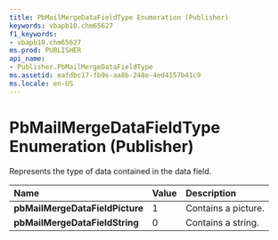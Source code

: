 ```yaml
---
title: PbMailMergeDataFieldType Enumeration (Publisher)
keywords: vbapb10.chm65627
f1_keywords:
- vbapb10.chm65627
ms.prod: PUBLISHER
api_name:
- Publisher.PbMailMergeDataFieldType
ms.assetid: eafdbc17-fb9e-aa8b-248e-4ed4157b41c9
ms.locale: en-US
---
```



# PbMailMergeDataFieldType Enumeration (Publisher)

Represents the type of data contained in the data field.



|**Name**|**Value**|**Description**|
|:-----|:-----|:-----|
| **pbMailMergeDataFieldPicture**|1|Contains a picture.|
| **pbMailMergeDataFieldString**|0|Contains a string.|

